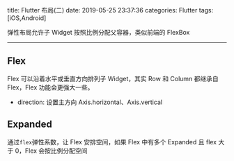title: Flutter 布局(二)
date: 2019-05-25 23:37:36
categories: Flutter
tags: [iOS,Android]

弹性布局允许子 Widget 按照比例分配父容器，类似前端的 FlexBox

---

## Flex

Flex 可以沿着水平或垂直方向排列子 Widget，其实 Row 和 Column 都继承自 Flex，Flex 功能会更强大一些。

- direction: 设置主方向 Axis.horizontal、Axis.vertical

## Expanded

通过`flex`弹性系数，让 Flex 安排空间，如果 Flex 中有多个 Expanded 且 flex 大于 0，Flex 会按比例分配空间
